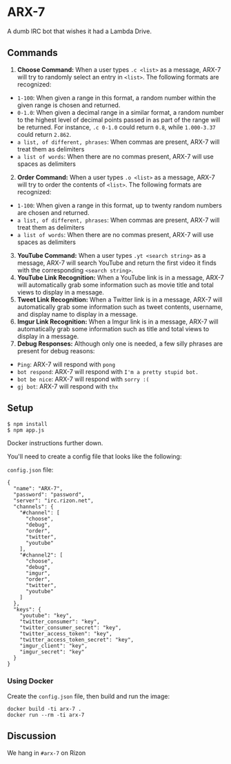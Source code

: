 # ARX-7

A dumb IRC bot that wishes it had a Lambda Drive.

## Commands

1. **Choose Command:** When a user types `.c <list>` as a message, ARX-7 will try to randomly select an entry in `<list>`. The following formats are recognized:
  * `1-100`: When given a range in this format, a random number within the given range is chosen and returned.
  * `0-1.0`: When given a decimal range in a similar format, a random number to the highest level of decimal points passed in as part of the range will be returned. For instance, `.c 0-1.0` could return `0.8`, while `1.000-3.37` could return `2.862`.
  * `a list, of different, phrases`: When commas are present, ARX-7 will treat them as delimiters
  * `a list of words`: When there are no commas present, ARX-7 will use spaces as delimiters
2. **Order Command:** When a user types `.o <list>` as a message, ARX-7 will try to order the contents of `<list>`. The following formats are recognized:
  * `1-100`: When given a range in this format, up to twenty random numbers are chosen and returned.
  * `a list, of different, phrases`: When commas are present, ARX-7 will treat them as delimiters
  * `a list of words`: When there are no commas present, ARX-7 will use spaces as delimiters
3. **YouTube Command:** When a user types `.yt <search string>` as a message, ARX-7 will search YouTube and return the first video it finds with the corresponding `<search string>`.
4. **YouTube Link Recognition:** When a YouTube link is in a message, ARX-7 will automatically grab some information such as movie title and total views to display in a message.
5. **Tweet Link Recognition:** When a Twitter link is in a message, ARX-7 will automatically grab some information such as tweet contents, username, and display name to display in a message.
6. **Imgur Link Recognition:** When a Imgur link is in a message, ARX-7 will automatically grab some information such as title and total views to display in a message.
7. **Debug Responses:** Although only one is needed, a few silly phrases are present for debug reasons:
  * `Ping`: ARX-7 will respond with `pong`
  * `bot respond`: ARX-7 will respond with `I'm a pretty stupid bot.`
  * `bot be nice`: ARX-7 will respond with `sorry :(`
  * `gj bot`: ARX-7 will respond with `thx`

## Setup

```
$ npm install
$ npm app.js
```

Docker instructions further down.

You'll need to create a config file that looks like the following:

`config.json` file:

```
{
  "name": "ARX-7",
  "password": "password",
  "server": "irc.rizon.net",
  "channels": {
    "#channel": [
      "choose",
      "debug",
      "order",
      "twitter",
      "youtube"
    ],
    "#channel2": [
      "choose",
      "debug",
      "imgur",
      "order",
      "twitter",
      "youtube"
    ]
  },
  "keys": {
    "youtube": "key",
    "twitter_consumer": "key",
    "twitter_consumer_secret": "key",
    "twitter_access_token": "key",
    "twitter_access_token_secret": "key",
    "imgur_client": "key",
    "imgur_secret": "key"
  }
}

```

### Using Docker

Create the `config.json` file, then build and run the image:

```
docker build -ti arx-7 .
docker run --rm -ti arx-7
```

## Discussion

We hang in `#arx-7` on Rizon
